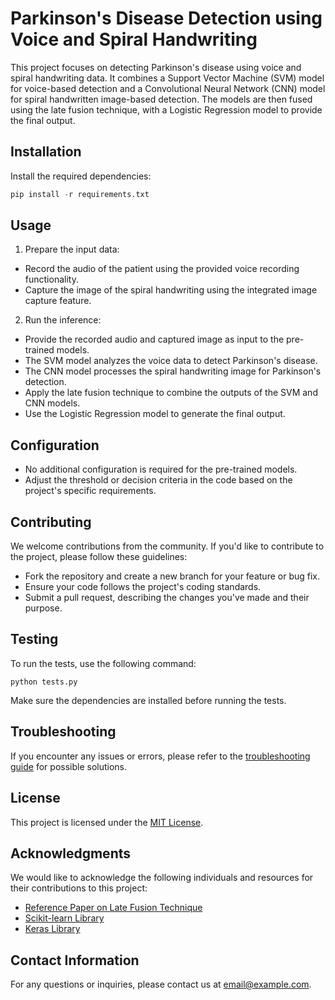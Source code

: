 # Parkinson's Disease Detection using Voice and Spiral Handwriting

This project focuses on detecting Parkinson's disease using voice and spiral handwriting data. It combines a Support Vector Machine (SVM) model for voice-based detection and a Convolutional Neural Network (CNN) model for spiral handwritten image-based detection. The models are then fused using the late fusion technique, with a Logistic Regression model to provide the final output.

## Installation

Install the required dependencies:

```python
pip install -r requirements.txt
```

## Usage

1. Prepare the input data:
- Record the audio of the patient using the provided voice recording functionality.
- Capture the image of the spiral handwriting using the integrated image capture feature.

2. Run the inference:
- Provide the recorded audio and captured image as input to the pre-trained models.
- The SVM model analyzes the voice data to detect Parkinson's disease.
- The CNN model processes the spiral handwriting image for Parkinson's detection.
- Apply the late fusion technique to combine the outputs of the SVM and CNN models.
- Use the Logistic Regression model to generate the final output.

## Configuration

- No additional configuration is required for the pre-trained models.
- Adjust the threshold or decision criteria in the code based on the project's specific requirements.

## Contributing

We welcome contributions from the community. If you'd like to contribute to the project, please follow these guidelines:
- Fork the repository and create a new branch for your feature or bug fix.
- Ensure your code follows the project's coding standards.
- Submit a pull request, describing the changes you've made and their purpose.

## Testing

To run the tests, use the following command:
```
python tests.py
```
Make sure the dependencies are installed before running the tests.

## Troubleshooting

If you encounter any issues or errors, please refer to the [troubleshooting guide](docs/troubleshooting.md) for possible solutions.

## License

This project is licensed under the [MIT License](LICENSE).

## Acknowledgments

We would like to acknowledge the following individuals and resources for their contributions to this project:

- [Reference Paper on Late Fusion Technique](https://www.example.com/paper)
- [Scikit-learn Library](https://scikit-learn.org/)
- [Keras Library](https://keras.io/)

## Contact Information

For any questions or inquiries, please contact us at [email@example.com](mailto:email@example.com).



